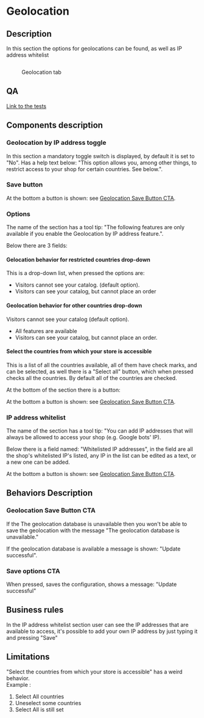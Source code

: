 # Geolocation

## Description

In this section the options for geolocations can be found, as well as IP address whitelist

<figure><img src="../../../../../../.gitbook/assets/Screenshot 2022-09-16 at 14-55-25 Geolocation • test.png" alt=""><figcaption><p>Geolocation tab</p></figcaption></figure>

## QA

[Link to the tests](https://build.prestashop-project.org/test-scenarios/scenarios/core/functional/bo/international/localization/geolocation.html)

## Components description&#x20;



### Geolocation by IP address toggle

In this section a mandatory toggle switch is displayed, by default it is set to "No". Has a help text below: "This option allows you, among other things, to restrict access to your shop for certain countries. See below.".

### Save button&#x20;

At the bottom a button is shown: see [Geolocation Save Button CTA](https://app.gitbook.com/o/-MAz0PPl5s9ulE9xyliu/s/eRh5ljXXvELkmmdiRmg8/\~/changes/QueRnWZpmnBWF8ORgmdW/functional-documentation/ux-ui/back-office/improve/international/localization/geolocation#geolocation-save-button-cta).

### Options

The name of the section has a tool tip: "The following features are only available if you enable the Geolocation by IP address feature.".

Below there are 3 fields:

#### **Ge**location behavior for restricted countries drop-down&#x20;

This is a drop-down list, when pressed the options are:

* Visitors cannot see your catalog. (default option).
* Visitors can see your catalog, but cannot place an order

#### Geolocation behavior for other countries drop-down

Visitors cannot see your catalog (default option).

* All features are available
* Visitors can see your catalog, but cannot place an order.

#### Select the countries from which your store is accessible

This is a list of all the countries available, all of them have check marks, and can be selected, as well there is a "Select all" button, which when pressed checks all the countries. By default all of the countries are checked.

At the bottom of the section there is a button:



At the bottom a button is shown: see [Geolocation Save Button CTA](https://app.gitbook.com/o/-MAz0PPl5s9ulE9xyliu/s/eRh5ljXXvELkmmdiRmg8/\~/changes/QueRnWZpmnBWF8ORgmdW/functional-documentation/ux-ui/back-office/improve/international/localization/geolocation#geolocation-save-button-cta).

### IP address whitelist

The name of the section has a tool tip: "You can add IP addresses that will always be allowed to access your shop (e.g. Google bots' IP).

Below there is a field named: "Whitelisted IP addresses", in the field are all the shop's whitelisted IP's listed, any IP in the list can be edited as a text, or a new one can be added.

At the bottom a button is shown: see [Geolocation Save Button CTA](https://app.gitbook.com/o/-MAz0PPl5s9ulE9xyliu/s/eRh5ljXXvELkmmdiRmg8/\~/changes/QueRnWZpmnBWF8ORgmdW/functional-documentation/ux-ui/back-office/improve/international/localization/geolocation#geolocation-save-button-cta).



## Behaviors Description

### &#x20;Geolocation Save Button CTA

If the The geolocation database is unavailable then you won't be able to save the geolocation with the message "The geolocation database is unavailable."



If the geolocation database is available   a message is shown: "Update successful".



### Save options CTA&#x20;

When pressed, saves the configuration, shows a message: "Update successful"&#x20;

## Business rules

In the IP address whitelist section user can see the IP addresses that are available to access, it's possible to add your own IP address by just typing it and pressing "Save"

## &#x20;Limitations

"Select the countries from which your store is accessible" has a weird behavior.\
Example :&#x20;

1. Select All countries
2. Uneselect some countries&#x20;
3. Select All is still set



###

